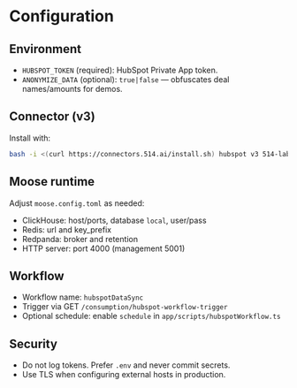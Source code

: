 # Configuration

## Environment
- `HUBSPOT_TOKEN` (required): HubSpot Private App token.
- `ANONYMIZE_DATA` (optional): `true|false` — obfuscates deal names/amounts for demos.

## Connector (v3)
Install with:
```bash
bash -i <(curl https://connectors.514.ai/install.sh) hubspot v3 514-labs typescript data-api
```

## Moose runtime
Adjust `moose.config.toml` as needed:
- ClickHouse: host/ports, database `local`, user/pass
- Redis: url and key_prefix
- Redpanda: broker and retention
- HTTP server: port 4000 (management 5001)

## Workflow
- Workflow name: `hubspotDataSync`
- Trigger via GET `/consumption/hubspot-workflow-trigger`
- Optional schedule: enable `schedule` in `app/scripts/hubspotWorkflow.ts`

## Security
- Do not log tokens. Prefer `.env` and never commit secrets.
- Use TLS when configuring external hosts in production.
